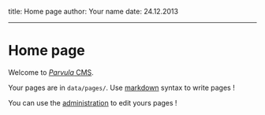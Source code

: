 
title: Home page
author: Your name
date: 24.12.2013

-----

# Home page

Welcome to [*Parvula* CMS](https://github.com/BafS/parvula).

Your pages are in `data/pages/`. Use [markdown](http://daringfireball.net/projects/markdown/) syntax to write pages !

You can use the [administration](./_admin/) to edit yours pages !